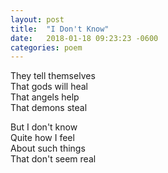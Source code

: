 ```yaml
---
layout: post
title:  "I Don't Know"
date:   2018-01-18 09:23:23 -0600
categories: poem
---
```

They tell themselves  
That gods will heal  
That angels help  
That demons steal  


But I don't know  
Quite how I feel  
About such things  
That don't seem real
